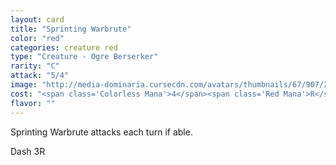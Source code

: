 ```yaml
---
layout: card
title: "Sprinting Warbrute"
color: "red"
categories: creature red
type: "Creature - Ogre Berserker"
rarity: "C"
attack: "5/4"
image: "http://media-dominaria.cursecdn.com/avatars/thumbnails/67/907/200/283/635608920181982820.png"
cost: "<span class='Colorless Mana'>4</span><span class='Red Mana'>R</span>"
flavor: ""
---
```


Sprinting Warbrute attacks each turn if able.

Dash <span class="tip mana-icon mana-colorless-03" title="3 Colorless Mana">3</span><span class="tip mana-icon mana-red" title="1 Red Mana">R</span>
